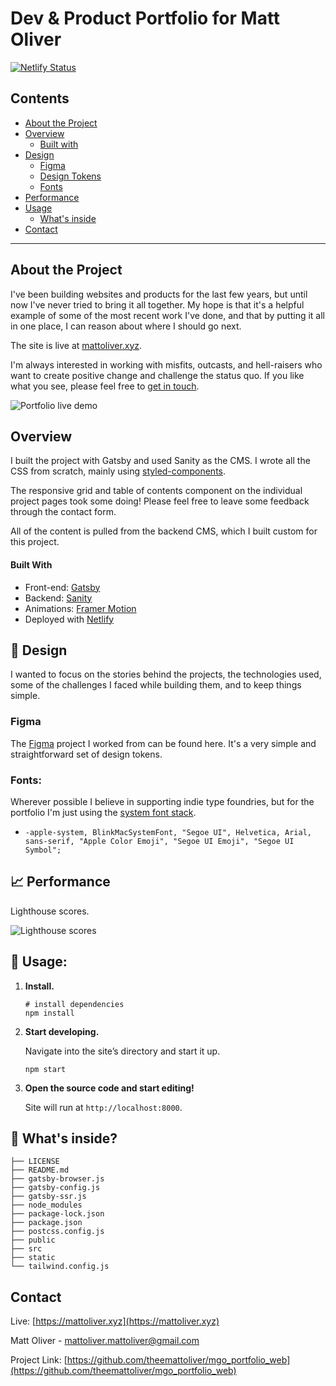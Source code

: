 <!-- START -->
Dev & Product Portfolio for Matt Oliver
=============================

[![Netlify Status](https://api.netlify.com/api/v1/badges/44da42bc-8204-4758-8dbd-3e1c3f64cb35/deploy-status)](https://app.netlify.com/sites/adoring-bohr-7062c0/deploys)

<!-- TABLE OF CONTENTS -->
## Contents
- [About the Project](#about-the-project)
- [Overview](#overview)
    - [Built with](#builtwith)
- [Design](#design)
    - [Figma](#figma)
    - [Design Tokens](#designtokens)
    - [Fonts](#fonts)
- [Performance](#performance)
- [Usage](#usage)
    - [What's inside](#whats-inside)
- [Contact](#contact)


---
<!-- ABOUT THE PROJECT -->
## About the Project
I've been building websites and products for the last few years, but until now I've never tried to bring it all together. My hope is that it's a helpful example of some of the most recent work I've done, and that by putting it all in one place, I can reason about where I should go next.

The site is live at [mattoliver.xyz](https://mattoliver.xyz).

I'm always interested in working with misfits, outcasts, and hell-raisers who want to create positive change and challenge the status quo. If you like what you see, please feel free to [get in touch](mailto:mattoliver.mattoliver@gmail.com).

![Portfolio live demo](https://media.giphy.com/media/VTOboMkw08z5BXfAaP/giphy.gif?cid=790b7611ba3c73f2aae15eb497c53abf76033ee28c8139d6&rid=giphy.gif&ct=g)


## Overview
I built the project with Gatsby and used Sanity as the CMS. I wrote all the CSS from scratch, mainly using [styled-components](https://styled-components.com/).

The responsive grid and table of contents component on the individual project pages took some doing! Please feel free to leave some feedback through the contact form.

All of the content is pulled from the backend CMS, which I built custom for this project.

#### Built With

* Front-end: [Gatsby](https://gatsbyjs.org)
* Backend: [Sanity](https://sanity.io)
* Animations: [Framer Motion](https://www.framer.com/motion/)
* Deployed with [Netlify](https://netlify.com)


<!-- DESIGN -->
## 📌 Design
I wanted to focus on the stories behind the projects, the technologies used, some of the challenges I faced while building them, and to keep things simple.

### Figma

The [Figma](https://www.figma.com/file/U7LRjFK3yqItc2eJe7cPdM/Oliver-Portfolio-2021?node-id=0%3A1) project I worked from can be found here. It's a very simple and straightforward set of design tokens.


### Fonts:

Wherever possible I believe in supporting indie type foundries, but for the portfolio I'm just using the [system font stack](https://systemfontstack.com/). 

- `-apple-system, BlinkMacSystemFont, "Segoe UI", Helvetica, Arial, sans-serif, "Apple Color Emoji", "Segoe UI Emoji", "Segoe UI Symbol";`


## 📈 Performance

Lighthouse scores. 

![Lighthouse scores](https://media.giphy.com/media/xsFI8ZHYL3SbDxgMKo/giphy.gif)


## 🚀 Usage:

1.  **Install.**

    ```shell
    # install dependencies
    npm install
    ```

1.  **Start developing.**

    Navigate into the site’s directory and start it up.

    ```shell
    npm start
    ```

1.  **Open the source code and start editing!**

    Site will run at `http://localhost:8000`.

## 🧐 What's inside?

```.
├── LICENSE
├── README.md
├── gatsby-browser.js
├── gatsby-config.js
├── gatsby-ssr.js
├── node_modules
├── package-lock.json
├── package.json
├── postcss.config.js
├── public
├── src
├── static
└── tailwind.config.js
```

<!-- CONTACT -->
## Contact

Live: [https://mattoliver.xyz](https://mattoliver.xyz)

Matt Oliver - [mattoliver.mattoliver@gmail.com](mattoliver.mattoliver@gmail.com)

Project Link: [https://github.com/theemattoliver/mgo_portfolio_web](https://github.com/theemattoliver/mgo_portfolio_web)

<!-- END -->